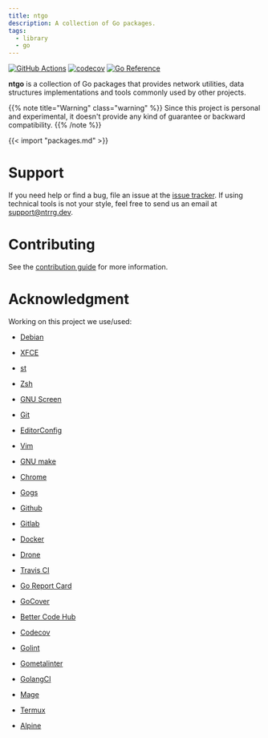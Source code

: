 ```yaml
---
title: ntgo
description: A collection of Go packages.
tags:
  - library
  - go
---
```


[![GitHub Actions](https://github.com/ntrrg/ntgo/workflows/CI/badge.svg)](https://github.com/ntrrg/ntgo/actions?query=workflow:CI)
[![codecov](https://codecov.io/gh/ntrrg/ntgo/branch/master/graph/badge.svg)](https://codecov.io/gh/ntrrg/ntgo)
[![Go Reference](https://pkg.go.dev/badge/go.ntrrg.dev/ntgo.svg)](https://pkg.go.dev/go.ntrrg.dev/ntgo)

**ntgo** is a collection of Go packages that provides network utilities, data
structures implementations and tools commonly used by other projects.

{{% note title="Warning" class="warning" %}}
Since this project is personal and experimental, it doesn't provide any kind of
guarantee or backward compatibility.
{{% /note %}}

{{< import "packages.md" >}}

# Support

If you need help or find a bug, file an issue at the [issue tracker](https://github.com/ntrrg/ntgo/issues).
If using technical tools is not your style, feel free to send us an email at
support@ntrrg.dev.

# Contributing

See the [contribution guide](https://github.com/ntrrg/ntgo/blob/master/CONTRIBUTING.md)
for more information.

# Acknowledgment

Working on this project we use/used:

* [Debian](https://www.debian.org/)

* [XFCE](https://xfce.org/)

* [st](https://st.suckless.org/)

* [Zsh](http://www.zsh.org/)

* [GNU Screen](https://www.gnu.org/software/screen)

* [Git](https://git-scm.com/)

* [EditorConfig](http://editorconfig.org/)

* [Vim](https://www.vim.org/)

* [GNU make](https://www.gnu.org/software/make/)

* [Chrome](https://www.google.com/chrome/browser/desktop/index.html)

* [Gogs](https://gogs.io/)

* [Github](https://github.com)

* [Gitlab](https://gitlab.com/)

* [Docker](https://docker.com)

* [Drone](https://drone.io/)

* [Travis CI](https://travis-ci.org)

* [Go Report Card](https://goreportcard.com)

* [GoCover](http://gocover.io)

* [Better Code Hub](https://bettercodehub.com)

* [Codecov](https://codecov.io)

* [Golint](https://github.com/golang/lint/)

* [Gometalinter](https://github.com/alecthomas/gometalinter)

* [GolangCI](https://golangci.com)

* [Mage](https://magefile.org/)

* [Termux](https://termux.com)

* [Alpine](https://alpinelinux.org/)

